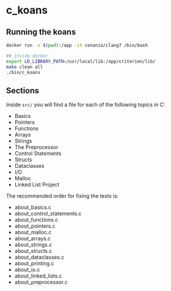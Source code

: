 # c_koans

## Running the koans

```bash
docker run -v $(pwd):/app -it conanio/clang7 /bin/bash

## inside docker
export LD_LIBRARY_PATH=/usr/local/lib:/app/criterion/lib/
make clean all
./bin/c_koans
```


## Sections

Inside `src/` you will find a file for each of the following topics in C:

- Basics
- Pointers
- Functions
- Arrays
- Strings
- The Preprocessor
- Control Statements
- Structs
- Dataclasses
- I/O
- Malloc
- Linked List Project

The recommended order for fixing the tests is:
- about_basics.c
- about_control_statements.c
- about_functions.c
- about_pointers.c
- about_malloc.c
- about_arrays.c
- about_strings.c
- about_structs.c
- about_dataclasses.c
- about_printing.c
- about_io.c
- about_linked_lists.c
- about_preprocessor.c
